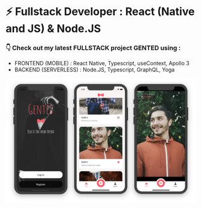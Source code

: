 ### 
<h1>⚡️ Fullstack Developer : React (Native and JS) & Node.JS</h1>

<h3/>👇 Check out my latest FULLSTACK project GENTED using : </h3>
<ul>
  <li>FRONTEND (MOBILE) : React Native, Typescript, useContext, Apollo 3</li>
  <li>BACKEND (SERVERLESS) : Node.JS, Typescript, GraphQL, Yoga</li>
</ul>



![alt text](https://raw.githubusercontent.com/vihong/vihong/main/previewGentedMobilesOnly.png)

<!--
**vihong/vihong** is a ✨ _special_ ✨ repository because its `README.md` (this file) appears on your GitHub profile.

Here are some ideas to get you started:

- 🔭 I’m currently working on ...
- 🌱 I’m currently learning ...
- 👯 I’m looking to collaborate on ...
- 🤔 I’m looking for help with ...
- 💬 Ask me about ...
- 📫 How to reach me: ...
- 😄 Pronouns: ...
- ⚡ Fun fact: ...
-->
